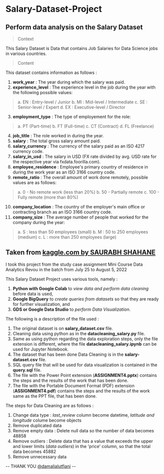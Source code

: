 # Salary-Dataset-Project
Perform data analysis on the Salary Dataset
----------------------------------------------------------------

> Context

This Salary Dataset is Data that contains Job Salaries for Data Science jobs in various countries.

> Content

This dataset contains information as follows :
1. **work_year** : The year during which the salary was paid.
2. **experience_level** : The experience level in the job during the year with the following possible values:
> a. EN : Entry-level / Junior 
> b. MI : Mid-level / Intermediate
> c. SE : Senior-level / Expert
> d. EX : Executive-level / Director
3. **employment_type** : The type of employement for the role:
> a. PT (Part-time)
> b. FT (Full-time)
> c. CT (Contract)
> d. FL (Freelance)
4. **job_title** : The role worked in during the year.
5. **salary** : The total gross salary amount paid.
6. **salary_currency** : The currency of the salary paid as an ISO 4217 currency code.
7. **salary_in_usd** : The salary in USD (FX rate divided by avg. USD rate for the respective year via fxdata.foorilla.com).
8. **employee_residence** : Employee's primary country of residence in during the work year as an ISO 3166 country code.
9. **remote_ratio** : The overall amount of work done remotely, possible values are as follows:
> a. 0 - No remote work (less than 20%)
> b. 50 - Partially remote
> c. 100 - Fully remote (more than 80%)
10. **company_location** : The country of the employer's main office or contracting branch as an ISO 3166 country code.
11. **company_size** : The average number of people that worked for the company during the year:
> a. S : less than 50 employees (small)
> b. M : 50 to 250 employees (medium)
> c. L : more than 250 employees (large)

Taken from [kaggle.com by SAURABH SHAHANE](https://www.kaggle.com/datasets/saurabhshahane/data-science-jobs-salaries)
-----------------------------------------------------------------------------------

I took this project from the study case assignment Mini Course Data Analytics Revou in the batch from July 25 to August 5, 2022

This Salary Dataset Project uses various tools, namely :
1. **Python with Google Colab** to *view data and perform data cleaning* before data is used,
2. **Google BigQuery** to *create queries from datasets* so that they are ready for further visualization, and
3. **GDS or Google Data Studio** to *perform Data Visualization*.

The following is a description of the file used :
1. The original dataset is on **salary_dataset.csv** file.
2. Cleaning data using python as in the **datacleaning_salary.py** file.
3. Same as using python regarding the data exploration steps, only the file extension is different, where the file **datacleaning_salary.ipynb** can be used for Jupyter Notebook.
4. The dataset that has been done Data Cleaning is in the **salary-dataset.csv** file.
5. SQL query file that will be used for data visualization is contained in the **query.sql** file.
6. The file with the Power Point extension (**ASSIGNMENT4.pptx**) contains the steps and the results of the work that has been done.
7. The file with the Portable Document Format (PDF) extension (**ASSIGNMENT4.pdf**) contains the steps and the results of the work same as the PPT file, that has been done.

The steps for Data Cleaning are as follows :
1. Change data type : *last_review* column become datetime, *latitude and longitude* colume become objects
2. Remove duplicated data
3. Remove empty data : Delete null data so the number of data becomes 48858
4. Remove outliers : Delete data that has a value that exceeds the upper and lower limits (*data outliers*) in the 'price' column, so that the total data becomes 45882
5. Remove unnecessary data

-- THANK YOU [@damalialutfiani](https://www.linkedin.com/in/damalialutfiani/) --
